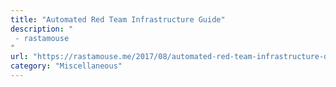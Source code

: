 ```yaml
---
title: "Automated Red Team Infrastructure Guide"
description: "
 - rastamouse
"
url: "https://rastamouse.me/2017/08/automated-red-team-infrastructure-deployment-with-terraform---part-1/"
category: "Miscellaneous"
---
```

